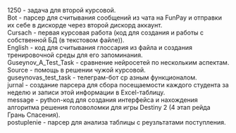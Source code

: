 1250 - задача для второй курсовой.<br />
Bot - парсер для считывания сообщений из чата на FunPay и отправки их себе в дискорде через второй дискорд аккаунт.<br />
Cursach - первая курсовая работа (код для создания и работы с собственной БД (в текстовом файле)).<br />
English - код для считывания глоссария из файла и создания тренировочной среды для его запоминания.<br />
Guseynov_A_Test_Task - сравнение нейросетей по нескольким аспектам.<br />
Source - помощь в решении чужой курсовой.<br />
guseynovas_test_task - телеграм-бот ср азным функционалом.<br />
jurnal - создание парсера для сбора посещаемости каждого студента за неделю и записи этой информации в Excel-таблицу.<br />
message - python-код для создания интерфейса и нахождения алгоритма решения головоломки для игры Destiny 2 (4 этап рейда Грань Спасения).<br />
postuplenie - парсер для анализа таблицы с реузльтатами поступления.
